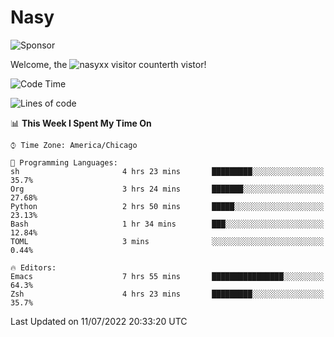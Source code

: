 # Nasy

<!--
<p align="center">
<img height="200" src="https://github-readme-stats.vercel.app/api?username=nasyxx&count_private=true&show_icons=true&theme=dracula&include_all_commits=true"/>
<img height="200" src="https://github-readme-stats.vercel.app/api/top-langs/?username=nasyxx&theme=dracula&hide=html,jupyter+notebook&count_private=true&show_icons=true"/>
</p>

  
----------------
-->

![Sponsor](https://img.shields.io/static/v1.svg?label=Sponsor&message=%E2%9D%A4&logo=GitHub&style=flat&color=pink)
 
Welcome, the ![nasyxx visitor counter](https://count.getloli.com/get/@nasyxx?theme=rule34)th vistor!
 
<!--START_SECTION:waka-->
![Code Time](http://img.shields.io/badge/Code%20Time-2%2C512%20hrs%2048%20mins-blue)

![Lines of code](https://img.shields.io/badge/From%20Hello%20World%20I%27ve%20Written-5%20Million%20lines%20of%20code-blue)

📊 **This Week I Spent My Time On** 

```text
⌚︎ Time Zone: America/Chicago

💬 Programming Languages: 
sh                       4 hrs 23 mins       █████████░░░░░░░░░░░░░░░░   35.7% 
Org                      3 hrs 24 mins       ███████░░░░░░░░░░░░░░░░░░   27.68% 
Python                   2 hrs 50 mins       █████░░░░░░░░░░░░░░░░░░░░   23.13% 
Bash                     1 hr 34 mins        ███░░░░░░░░░░░░░░░░░░░░░░   12.84% 
TOML                     3 mins              ░░░░░░░░░░░░░░░░░░░░░░░░░   0.44%

🔥 Editors: 
Emacs                    7 hrs 55 mins       ████████████████░░░░░░░░░   64.3% 
Zsh                      4 hrs 23 mins       █████████░░░░░░░░░░░░░░░░   35.7%

```


 Last Updated on 11/07/2022 20:33:20 UTC
<!--END_SECTION:waka-->

<!-- ![visitors](https://visitor-badge.laobi.icu/badge?page_id=nasyxx.nasyxx) -->
